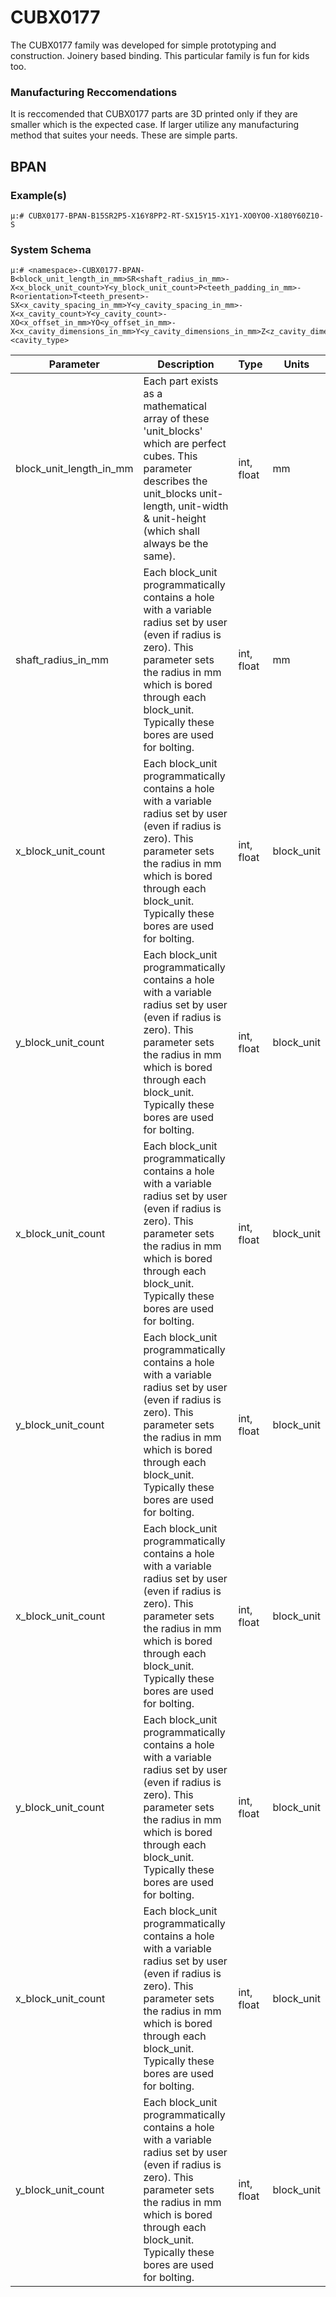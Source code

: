 # CUBX0177
The CUBX0177 family was developed for simple prototyping and construction. Joinery based binding. This particular family is fun for kids too.

### Manufacturing Reccomendations
It is reccomended that CUBX0177 parts are 3D printed only if they are smaller which is the expected case. If larger utilize any manufacturing method that suites your needs. These are simple parts.

## BPAN

### Example(s)

    μ:# CUBX0177-BPAN-B15SR2P5-X16Y8PP2-RT-SX15Y15-X1Y1-XO0YO0-X180Y60Z10-S

### System Schema

    μ:# <namespace>-CUBX0177-BPAN-B<block_unit_length_in_mm>SR<shaft_radius_in_mm>-X<x_block_unit_count>Y<y_block_unit_count>P<teeth_padding_in_mm>-R<orientation>T<teeth_present>-SX<x_cavity_spacing_in_mm>Y<y_cavity_spacing_in_mm>-X<x_cavity_count>Y<y_cavity_count>-XO<x_offset_in_mm>YO<y_offset_in_mm>-X<x_cavity_dimensions_in_mm>Y<y_cavity_dimensions_in_mm>Z<z_cavity_dimensions_in_mm>-<cavity_type>



| Parameter             | Description                    |        Type       |    Units    |
| --------------------- | ------------------------------ | ------------------|--------------
| block_unit_length_in_mm  | Each part exists as a mathematical array of these 'unit_blocks' which are perfect cubes. This parameter describes the unit_blocks unit-length, unit-width & unit-height (which shall always be the same). | int, float  |    mm    |
| shaft_radius_in_mm  | Each block_unit programmatically contains a hole with a variable radius set by user (even if radius is zero). This parameter sets the radius in mm which is bored through each block_unit. Typically these bores are used for bolting. | int, float  |     mm      |
| x_block_unit_count  | Each block_unit programmatically contains a hole with a variable radius set by user (even if radius is zero). This parameter sets the radius in mm which is bored through each block_unit. Typically these bores are used for bolting. | int, float  |     block_unit      |
| y_block_unit_count  | Each block_unit programmatically contains a hole with a variable radius set by user (even if radius is zero). This parameter sets the radius in mm which is bored through each block_unit. Typically these bores are used for bolting. | int, float  |     block_unit      |
| x_block_unit_count  | Each block_unit programmatically contains a hole with a variable radius set by user (even if radius is zero). This parameter sets the radius in mm which is bored through each block_unit. Typically these bores are used for bolting. | int, float  |     block_unit      |
| y_block_unit_count  | Each block_unit programmatically contains a hole with a variable radius set by user (even if radius is zero). This parameter sets the radius in mm which is bored through each block_unit. Typically these bores are used for bolting. | int, float  |     block_unit      |
| x_block_unit_count  | Each block_unit programmatically contains a hole with a variable radius set by user (even if radius is zero). This parameter sets the radius in mm which is bored through each block_unit. Typically these bores are used for bolting. | int, float  |     block_unit      |
| y_block_unit_count  | Each block_unit programmatically contains a hole with a variable radius set by user (even if radius is zero). This parameter sets the radius in mm which is bored through each block_unit. Typically these bores are used for bolting. | int, float  |     block_unit      |
| x_block_unit_count  | Each block_unit programmatically contains a hole with a variable radius set by user (even if radius is zero). This parameter sets the radius in mm which is bored through each block_unit. Typically these bores are used for bolting. | int, float  |     block_unit      |
| y_block_unit_count  | Each block_unit programmatically contains a hole with a variable radius set by user (even if radius is zero). This parameter sets the radius in mm which is bored through each block_unit. Typically these bores are used for bolting. | int, float  |     block_unit      |

